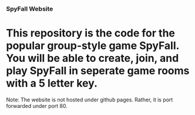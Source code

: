 ### SpyFall Website

# This repository is the code for the popular group-style game SpyFall. You will be able to create, join, and play SpyFall in seperate game rooms with a 5 letter key.

Note: The website is not hosted under github pages. Rather, it is port forwarded under port 80.
